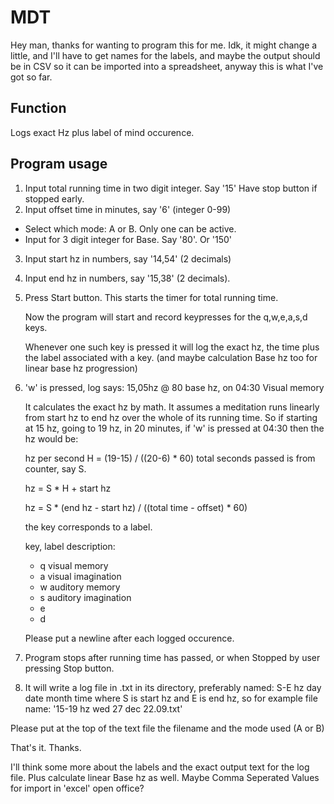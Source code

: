 MDT
======

Hey man, thanks for wanting to program this for me. Idk, it might change a little, and I'll have to get names for the labels, and maybe the output should be in CSV so it can be imported into a spreadsheet, anyway this is what I've got so far.

Function
--------
Logs exact Hz plus label of mind occurence.

Program usage
-------------

1. Input total running time in two digit integer. Say '15' Have stop 		    button if stopped early.
2. Input offset time in minutes, say '6' (integer 0-99)
  * Select which mode: A or B. Only one can be active.
  * Input for 3 digit integer for Base. Say '80'. Or '150'
3. Input start hz in numbers, say '14,54' (2 decimals)
4. Input end hz in numbers, say '15,38' (2 decimals).
5. Press Start button. This starts the timer for total running time.

   Now the program will start and record keypresses for the q,w,e,a,s,d keys.

   Whenever one such key is pressed it will log the exact hz, the time   plus the label associated with a key. (and maybe calculation Base hz too for linear base hz progression)

6. 'w' is pressed, log says: 15,05hz @ 80 base hz, on 04:30 Visual memory 

   It calculates the exact hz by math. It assumes a meditation runs linearly from start hz to end hz over the whole of its running time. So if starting at 15 hz, going to 19 hz, in 20 minutes, if 'w' is pressed at 04:30 then the hz would be: 

   hz per second H = (19-15) / ((20-6) * 60) total seconds passed is from counter, say S.

   hz = S * H + start hz

   hz = S * (end hz - start hz) / ((total time - offset) * 60)

   the key corresponds to a label.

   key, label description:
   * q visual memory
   * a visual imagination
   * w auditory memory
   * s auditory imagination
   * e
   * d

   Please put a newline after each logged occurence.

7. Program stops after running time has passed, or when Stopped by user pressing Stop button.

8. It will write a log file in .txt in its directory, preferably named: S-E hz day date month time
where S is start hz and E is end hz, so for example file name: '15-19 hz wed 27 dec 22.09.txt'

  Please put at the top of the text file the filename and the mode used (A or B)

That's it. Thanks.

I'll think some more about the labels and the exact output text for the log file. Plus calculate linear Base hz as well. Maybe Comma Seperated Values for import in 'excel' open office?﻿